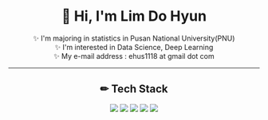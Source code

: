 <div align=center><h1>👋 Hi,  I'm Lim Do Hyun</h1></div>

<div align=center>

✨ I'm majoring in statistics in Pusan National University(PNU)   
✨ I'm interested in Data Science, Deep Learning    
✨ My e-mail address : ehus1118 at gmail dot com
  
  
</div>

<hr>

<div align=center><h2>✏ Tech Stack </h2></div>
<div align=center>
<img src="https://img.shields.io/badge/python-3776AB?style=flat-square&logo=python&logoColor=white"/>
<img src="https://img.shields.io/badge/R-276DC3?style=flat-square&logo=R&logoColor=white"/>
<img src="https://img.shields.io/badge/MySQL-4479A1?style=flat-square&logo=MySQL&logoColor=white"/>
<img src="https://img.shields.io/badge/pytorch-EE4C2C?style=flat-square&logo=pytorch&logoColor=white"/>
<img src="https://img.shields.io/badge/OpenCV-5C3EE8?style=flat-square&logo=OpenCV&logoColor=white"/>
</div>
